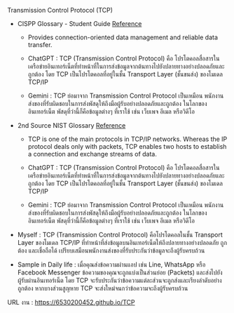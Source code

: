 Transmission Control Protocol (TCP)
- CISPP Glossary - Student Guide [Reference](https://www.isc2.org/certifications/cissp/cissp-student-glossary)
   - Provides connection-oriented data management and reliable data transfer.
     
   - ChatGPT : TCP (Transmission Control Protocol) คือ โปรโตคอลสื่อสารในเครือข่ายอินเทอร์เน็ตที่ทำหน้าที่ในการส่งข้อมูลจากต้นทางไปยังปลายทางอย่างปลอดภัยและถูกต้อง โดย TCP เป็นโปรโตคอลที่อยู่ในชั้น Transport Layer (ชั้นขนส่ง) ของโมเดล TCP/IP
     
   - Gemini : TCP ย่อมาจาก Transmission Control Protocol เป็นเหมือน พนักงานส่งของที่รับผิดชอบในการส่งพัสดุให้ถึงมือผู้รับอย่างปลอดภัยและถูกต้อง ในโลกของอินเทอร์เน็ต พัสดุที่ว่านี้ก็คือข้อมูลต่างๆ ที่เราใช้ เช่น เว็บเพจ อีเมล หรือวิดีโอ
   
- 2nd Source NIST Glossary [Reference](https://csrc.nist.gov/glossary
)
   - TCP is one of the main protocols in TCP/IP networks. Whereas the IP protocol deals only with packets, TCP enables two hosts to establish a connection and exchange streams of data.
     
   - ChatGPT : TCP (Transmission Control Protocol) คือ โปรโตคอลสื่อสารในเครือข่ายอินเทอร์เน็ตที่ทำหน้าที่ในการส่งข้อมูลจากต้นทางไปยังปลายทางอย่างปลอดภัยและถูกต้อง โดย TCP เป็นโปรโตคอลที่อยู่ในชั้น Transport Layer (ชั้นขนส่ง) ของโมเดล TCP/IP
     
   - Gemini : TCP ย่อมาจาก Transmission Control Protocol เป็นเหมือน พนักงานส่งของที่รับผิดชอบในการส่งพัสดุให้ถึงมือผู้รับอย่างปลอดภัยและถูกต้อง ในโลกของอินเทอร์เน็ต พัสดุที่ว่านี้ก็คือข้อมูลต่างๆ ที่เราใช้ เช่น เว็บเพจ อีเมล หรือวิดีโอ
   
- Myself : TCP (Transmission Control Protocol) คือโปรโตคอลในชั้น Transport Layer ของโมเดล TCP/IP ที่ทำหน้าที่ส่งข้อมูลบนอินเทอร์เน็ตให้ถึงปลายทางอย่างปลอดภัย ถูกต้อง และเชื่อถือได้ เปรียบเสมือนพนักงานส่งของที่รับประกันว่าข้อมูลจะถึงผู้รับครบถ้วน

- Sample in Daily life : เมื่อคุณส่งข้อความผ่านแอป เช่น Line, WhatsApp หรือ Facebook Messenger ข้อความของคุณจะถูกแบ่งเป็นส่วนย่อย (Packets) และส่งไปยังผู้รับผ่านอินเทอร์เน็ต โดย TCP จะรับประกันว่าข้อความแต่ละส่วนจะถูกส่งและเรียงลำดับอย่างถูกต้อง หากบางส่วนสูญหาย TCP จะส่งใหม่จนกว่าข้อความจะถึงผู้รับครบถ้วน

URL งาน : https://6530200452.github.io/TCP
